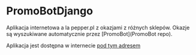 # PromoBotDjango
Aplikacja internetowa a la pepper.pl z okazjami z różnych sklepów. Okazje są wyszukiwane automatycznie przez [PromoBot](PromoBot repo).

Aplikacja jest dostępna w internecie [pod tym adresem](https://promo-price-bot.herokuapp.com/)
